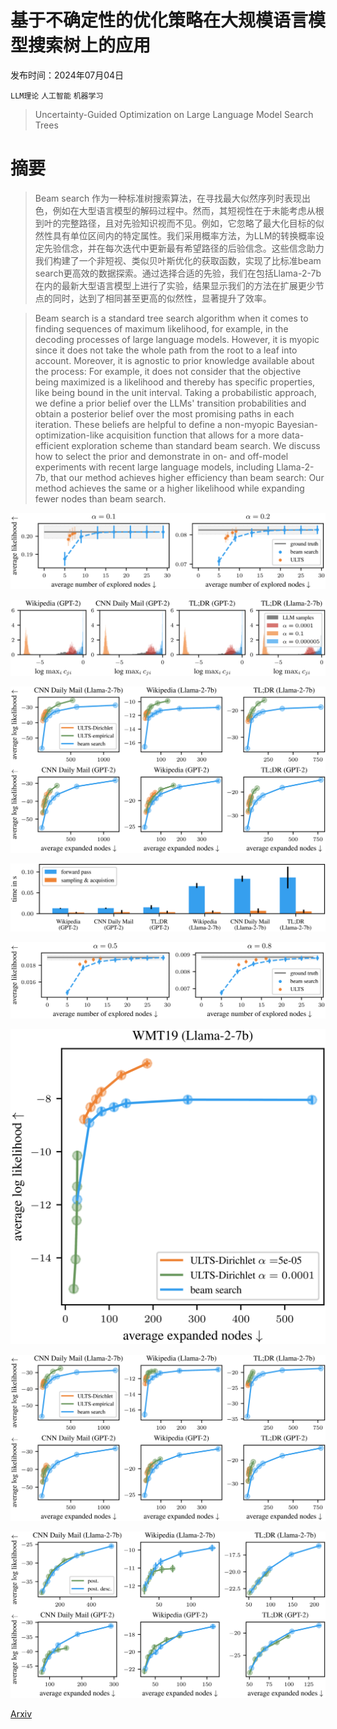# 基于不确定性的优化策略在大规模语言模型搜索树上的应用

发布时间：2024年07月04日

`LLM理论` `人工智能` `机器学习`

> Uncertainty-Guided Optimization on Large Language Model Search Trees

# 摘要

> Beam search 作为一种标准树搜索算法，在寻找最大似然序列时表现出色，例如在大型语言模型的解码过程中。然而，其短视性在于未能考虑从根到叶的完整路径，且对先验知识视而不见。例如，它忽略了最大化目标的似然性具有单位区间内的特定属性。我们采用概率方法，为LLM的转换概率设定先验信念，并在每次迭代中更新最有希望路径的后验信念。这些信念助力我们构建了一个非短视、类似贝叶斯优化的获取函数，实现了比标准beam search更高效的数据探索。通过选择合适的先验，我们在包括Llama-2-7b在内的最新大型语言模型上进行了实验，结果显示我们的方法在扩展更少节点的同时，达到了相同甚至更高的似然性，显著提升了效率。

> Beam search is a standard tree search algorithm when it comes to finding sequences of maximum likelihood, for example, in the decoding processes of large language models. However, it is myopic since it does not take the whole path from the root to a leaf into account. Moreover, it is agnostic to prior knowledge available about the process: For example, it does not consider that the objective being maximized is a likelihood and thereby has specific properties, like being bound in the unit interval. Taking a probabilistic approach, we define a prior belief over the LLMs' transition probabilities and obtain a posterior belief over the most promising paths in each iteration. These beliefs are helpful to define a non-myopic Bayesian-optimization-like acquisition function that allows for a more data-efficient exploration scheme than standard beam search. We discuss how to select the prior and demonstrate in on- and off-model experiments with recent large language models, including Llama-2-7b, that our method achieves higher efficiency than beam search: Our method achieves the same or a higher likelihood while expanding fewer nodes than beam search.

![基于不确定性的优化策略在大规模语言模型搜索树上的应用](../../../paper_images/2407.03951/x1.png)

![基于不确定性的优化策略在大规模语言模型搜索树上的应用](../../../paper_images/2407.03951/x2.png)

![基于不确定性的优化策略在大规模语言模型搜索树上的应用](../../../paper_images/2407.03951/x3.png)

![基于不确定性的优化策略在大规模语言模型搜索树上的应用](../../../paper_images/2407.03951/x4.png)

![基于不确定性的优化策略在大规模语言模型搜索树上的应用](../../../paper_images/2407.03951/x5.png)

![基于不确定性的优化策略在大规模语言模型搜索树上的应用](../../../paper_images/2407.03951/x6.png)

![基于不确定性的优化策略在大规模语言模型搜索树上的应用](../../../paper_images/2407.03951/x7.png)

![基于不确定性的优化策略在大规模语言模型搜索树上的应用](../../../paper_images/2407.03951/x8.png)

[Arxiv](https://arxiv.org/abs/2407.03951)